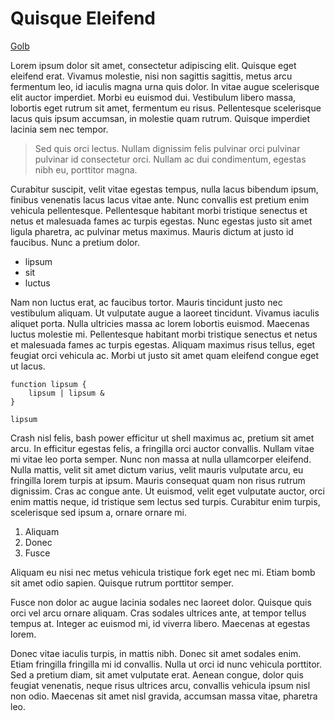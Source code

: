 # Quisque Eleifend

[Golb](/blog/)

Lorem ipsum dolor sit amet, consectetur adipiscing elit. Quisque eget eleifend erat. Vivamus molestie, nisi non sagittis sagittis, metus arcu fermentum leo, id iaculis magna urna quis dolor. In vitae augue scelerisque elit auctor imperdiet. Morbi eu euismod dui. Vestibulum libero massa, lobortis eget rutrum sit amet, fermentum eu risus. Pellentesque scelerisque lacus quis ipsum accumsan, in molestie quam rutrum. Quisque imperdiet lacinia sem nec tempor. 

> Sed quis orci lectus. Nullam dignissim felis pulvinar orci pulvinar pulvinar id consectetur orci. Nullam ac dui condimentum, egestas nibh eu, porttitor magna. 

Curabitur suscipit, velit vitae egestas tempus, nulla lacus bibendum ipsum, finibus venenatis lacus lacus vitae ante. Nunc convallis est pretium enim vehicula pellentesque. Pellentesque habitant morbi tristique senectus et netus et malesuada fames ac turpis egestas. Nunc egestas justo sit amet ligula pharetra, ac pulvinar metus maximus. Mauris dictum at justo id faucibus. Nunc a pretium dolor.

- lipsum
- sit
- luctus

Nam non luctus erat, ac faucibus tortor. Mauris tincidunt justo nec vestibulum aliquam. Ut vulputate augue a laoreet tincidunt. Vivamus iaculis aliquet porta. Nulla ultricies massa ac lorem lobortis euismod. Maecenas luctus molestie mi. Pellentesque habitant morbi tristique senectus et netus et malesuada fames ac turpis egestas. Aliquam maximus risus tellus, eget feugiat orci vehicula ac. Morbi ut justo sit amet quam eleifend congue eget ut lacus.

```lipsum
function lipsum {
    lipsum | lipsum &
}

lipsum
```

Crash nisl felis, bash power efficitur ut shell maximus ac, pretium sit amet arcu. In efficitur egestas felis, a fringilla orci auctor convallis. Nullam vitae mi vitae leo porta semper. Nunc non massa at nulla ullamcorper eleifend. Nulla mattis, velit sit amet dictum varius, velit mauris vulputate arcu, eu fringilla lorem turpis at ipsum. Mauris consequat quam non risus rutrum dignissim. Cras ac congue ante. Ut euismod, velit eget vulputate auctor, orci enim mattis neque, id tristique sem lectus sed turpis. Curabitur enim turpis, scelerisque sed ipsum a, ornare ornare mi.

1. Aliquam
2. Donec
4. Fusce

Aliquam eu nisi nec metus vehicula tristique fork eget nec mi. Etiam bomb sit amet odio sapien. Quisque rutrum porttitor semper. 

Fusce non dolor ac augue lacinia sodales nec laoreet dolor. Quisque quis orci vel arcu ornare aliquam. Cras sodales ultrices ante, at tempor tellus tempus at. Integer ac euismod mi, id viverra libero. Maecenas at egestas lorem.

Donec vitae iaculis turpis, in mattis nibh. Donec sit amet sodales enim. Etiam fringilla fringilla mi id convallis. Nulla ut orci id nunc vehicula porttitor. Sed a pretium diam, sit amet vulputate erat. Aenean congue, dolor quis feugiat venenatis, neque risus ultrices arcu, convallis vehicula ipsum nisl non odio. Maecenas sit amet nisl gravida, accumsan massa vitae, pharetra leo.

